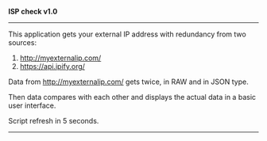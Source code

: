 **ISP check v1.0**
__________________________________________________________________________________________
This application gets your external IP address with redundancy from two sources:

1. http://myexternalip.com/
2. https://api.ipify.org/

Data from http://myexternalip.com/ gets twice, in RAW and in JSON type.

Then data compares with each other and displays the actual data in a basic user interface.

Script refresh in 5 seconds.
__________________________________________________________________________________________
